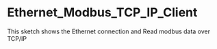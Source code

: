 # Ethernet_Modbus_TCP_IP_Client
This sketch shows the Ethernet connection and Read modbus data over TCP/IP
